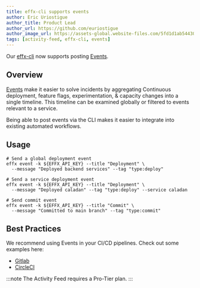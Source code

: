 ```yaml
---
title: effx-cli supports events
author: Eric Uriostigue
author_title: Product Lead
author_url: https://github.com/euriostigue
author_image_url: https://assets-global.website-files.com/5fd1d1ab54430e6b747263b2/5fd1d1ab54430eb7c8726407_eric%20headshot.jpeg
tags: [activity-feed, effx-cli, events]
---
```


Our [effx-cli](https://github.com/effxhq/effx-cli) now supports posting [Events](../../../../docs/events-api).

<!--truncate-->

## Overview

[Events](https://app.effx.com/events) make it easier to solve incidents by aggregating Continuous deployment, feature flags,
experimentation, & capacity changes into a single timeline. This timeline can be examined globally or filtered to events relevant
to a service.

Being able to post events via the CLI makes it easier to integrate into existing automated workflows.

## Usage

```shell
# Send a global deployment event
effx event -k ${EFFX_API_KEY} --title "Deployment" \
  --message "Deployed backend services" --tag "type:deploy"

# Send a service deployment event
effx event -k ${EFFX_API_KEY} --title "Deployment" \
  --message "Deployed caladan" --tag "type:deploy" --service caladan

# Send commit event
effx event -k ${EFFX_API_KEY} --title "Commit" \
  --message "Committed to main branch" --tag "type:commit"
```

## Best Practices

We recommend using Events in your CI/CD pipelines. Check out some examples here:

- [Gitlab](../../../../docs/gitlab#set-up-your-gitlab-ciyml-file)
- [CircleCI](../../../../docs/circleci#event-feed-job)

:::note
The Activity Feed requires a Pro-Tier plan.
:::
